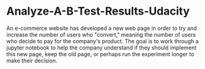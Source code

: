 # Analyze-A-B-Test-Results-Udacity
An e-commerce website has developed a new web page in order to try and increase the number of users who "convert," meaning the number of users who decide to pay for the company's product.
The goal is to work through a jupyter notebook to help the company understand if they should implement this new page, keep the old page, or perhaps run the experiment longer to make their decision.
